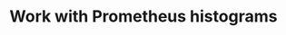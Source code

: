 ---
title: Work with Prometheus histograms
list_title: Histogram
description: >
  ...
menu:
  flux_0_x:
    name: Histogram
    parent: Prometheus metric types
weight: 101
flux/v0.x/tags: [prometheus]
---